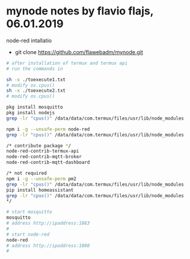 # mynode notes by flavio flajs, 06.01.2019
node-red intallatio

- git clone https://github.com/flawebadm/mynode.git

```bash
# after installation of termux and termux api
# run the commands in 
```

```bash
sh -x ./toexecute1.txt
# modify os.cpus()
sh -x ./toexecute2.txt
# modify os.cpus()
```
```bash
pkg install mosquitto
pkg install nodejs
grep -lr "cpus()" /data/data/com.termux/files/usr/lib/node_modules
```

```bash
npm i -g --unsafe-perm node-red
grep -lr "cpus()" /data/data/com.termux/files/usr/lib/node_modules
```

```bash
/* contribute package */
node-red-contrib-termux-api
node-red-contrib-mqtt-broker
node-red-contrib-mqtt-dashboard
```

```bash
/* not required
npm i -g --unsafe-perm pm2
grep -lr "cpus()" /data/data/com.termux/files/usr/lib/node_modules
pip install homeassistant
grep -lr "cpus()" /data/data/com.termux/files/usr/lib/node_modules
*/
```

```bash
# start mosquitto
mosquitto
# address http://ipaddress:1883
#
# start node-red
node-red
# address http://ipaddress:1880
#

